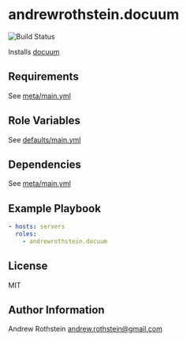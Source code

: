 andrewrothstein.docuum
=========

![Build Status](https://github.com/andrewrothstein/ansible-docuum/actions/workflows/build.yml/badge.svg)

Installs [docuum](https://github.com/stepchowfun/docuum)

Requirements
------------

See [meta/main.yml](meta/main.yml)

Role Variables
--------------

See [defaults/main.yml](defaults/main.yml)

Dependencies
------------

See [meta/main.yml](meta/main.yml)

Example Playbook
----------------

```yml
- hosts: servers
  roles:
    - andrewrothstein.docuum
```

License
-------

MIT

Author Information
------------------

Andrew Rothstein <andrew.rothstein@gmail.com>
